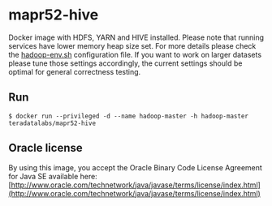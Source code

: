 # mapr52-hive 

Docker image with HDFS, YARN and HIVE installed. Please note that running services have lower memory heap size set.
For more details please check the [hadoop-env.sh](files/conf/hadoop-env.sh) configuration file.
If you want to work on larger datasets please tune those settings accordingly, the current settings should be optimal
for general correctness testing.

## Run

```
$ docker run --privileged -d --name hadoop-master -h hadoop-master teradatalabs/mapr52-hive
```

## Oracle license

By using this image, you accept the Oracle Binary Code License Agreement for Java SE available here:
[http://www.oracle.com/technetwork/java/javase/terms/license/index.html](http://www.oracle.com/technetwork/java/javase/terms/license/index.html)
